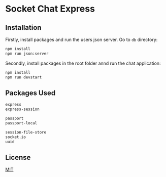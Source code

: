 # Socket Chat Express

## Installation

Firstly, install packages and run the users json server. Go to `db` directory:

```bash
npm install
npm run json:server

```

Secondly, install packages in the root folder annd run the chat application:

```bash
npm install
npm run devstart
```

## Packages Used

```bash
express
express-session

passport
passport-local

session-file-store
socket.io
uuid
```


## License
[MIT](https://choosealicense.com/licenses/mit/)